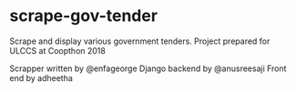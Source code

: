 # scrape-gov-tender
Scrape and display various government tenders. Project prepared for ULCCS at Coopthon 2018

Scrapper written by @enfageorge
Django backend by @anusreesaji
Front end by adheetha
